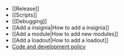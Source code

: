 * [[Release]]
* [[Scripts]]
* [[Debugging]]
* [[Add a insignia|How to add a insignia]]
* [[Add a module|How to add new modules]]
* [[Add a loadout|How to add a loadout]]
* [Code and development policy](Code-and-development-policy)